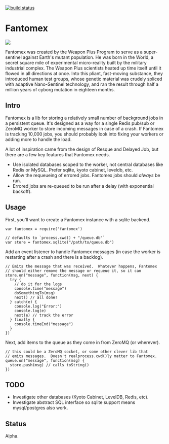 [![build status](https://secure.travis-ci.org/technoweenie/fantomex.png)](http://travis-ci.org/technoweenie/fantomex)
# Fantomex

![](https://img.skitch.com/20110524-q4xde31yer216586t3ujumy9hy.png)

Fantomex was created by the Weapon Plus Program to serve as a super-sentinel
against Earth's mutant population. He was born in the World, a secret square
mile of experimental micro-reality built by the military industrial complex.
The Weapon Plus scientists heated up time itself until it flowed in all
directions at once. Into this pliant, fast-moving substance, they introduced
human test groups, whose genetic material was crudely spliced with adaptive
Nano-Sentinel technology, and ran the result through half a million years of
cyborg mutation in eighteen months.

## Intro

Fantomex is a lib for storing a relatively small number of background jobs in
a persistent queue.  It's designed as a way for a single Redis pub/sub or
ZeroMQ worker to store incoming messages in case of a crash.  If Fantomex is
tracking 10,000 jobs, you should probably look into fixing your workers or
adding more to handle the load.

A lot of inspiration came from the design of Resque and Delayed Job, but
there are a few key features that Fantomex needs.

* Use isolated databases scoped to the worker, not central databases
  like Redis or MySQL.  Prefer sqlite, kyoto cabinet, leveldb, etc.
* Allow the requeueing of errored jobs.  Fantomex jobs should *always*
  be run.
* Errored jobs are re-queued to be run after a delay (with exponential
  backoff).

## Usage

First, you'll want to create a Fantomex instance with a sqlite backend.

    var fantomex = require('fantomex')

    // defaults to `process.cwd() + "/queue.db"`
    var store = fantomex.sqlite("/path/to/queue.db")

Add an event listener to handle Fantomex messages (in case the worker is
restarting after a crash and there is a backlog).

    // Emits the message that was received.  Whatever happens, Fantomex
    // should either remove the message or requeue it, so it can 
    store.on("message", function(msg, next) {
      try {
        // do it for the logs
        console.time("message")
        doSomethingTo(msg)
        next() // all done!
      } catch(e) {
        console.log("Error:")
        console.log(e)
        next(e) // track the error
      } finally {
        console.timeEnd("message")
      }
    })

Next, add items to the queue as they come in from ZeroMQ (or wherever).

    // this could be a ZeroMQ socket, or some other clever lib that
    // emits messages.  Doesn't realprocess.cwd()ly matter to Fantomex.
    queue.on("message", function(msg) {
      store.push(msg) // calls toString()
    })

## TODO

* Investigate other databases (Kyoto Cabinet, LevelDB, Redis, etc).
* Investigate abstract SQL interface so sqlite support means
  mysql/postgres also work.

## Status

Alpha.

